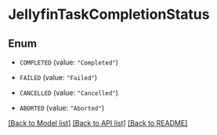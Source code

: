 # JellyfinTaskCompletionStatus

## Enum


* `COMPLETED` (value: `"Completed"`)

* `FAILED` (value: `"Failed"`)

* `CANCELLED` (value: `"Cancelled"`)

* `ABORTED` (value: `"Aborted"`)


[[Back to Model list]](../README.md#documentation-for-models) [[Back to API list]](../README.md#documentation-for-api-endpoints) [[Back to README]](../README.md)


